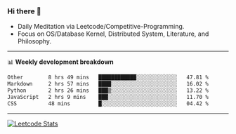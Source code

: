 ### Hi there 👋
* Daily Meditation via Leetcode/Competitive-Programming.
* Focus on OS/Database Kernel, Distributed System, Literature, and Philosophy.

-------

📊 **Weekly development breakdown**
<!--START_SECTION:waka-->

```txt
Other        8 hrs 49 mins   ████████████░░░░░░░░░░░░░   47.81 %
Markdown     2 hrs 57 mins   ████░░░░░░░░░░░░░░░░░░░░░   16.02 %
Python       2 hrs 26 mins   ███▒░░░░░░░░░░░░░░░░░░░░░   13.22 %
JavaScript   2 hrs 9 mins    ███░░░░░░░░░░░░░░░░░░░░░░   11.70 %
CSS          48 mins         █░░░░░░░░░░░░░░░░░░░░░░░░   04.42 %
```

<!--END_SECTION:waka-->

-------

[![Leetcode Stats](https://leetcard.jacoblin.cool/hzhang413?font=Fira+Mono)](https://leetcode.com/fxrc)
<!-- ![image](./cyberpunk-ghost-in-the-shell.gif)
![image](./gis-archive.png) -->
